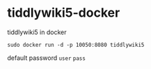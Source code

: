 # tiddlywiki5-docker
tiddlywiki5 in docker

```
sudo docker run -d -p 10050:8080 tiddlywiki5
```

default password `user` `pass`
